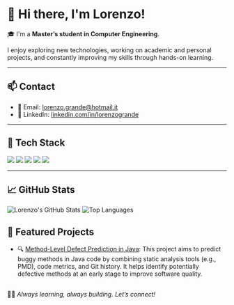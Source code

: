 # 👋 Hi there, I'm Lorenzo!

🎓 I'm a **Master’s student in Computer Engineering**.

I enjoy exploring new technologies, working on academic and personal projects, and constantly improving my skills through hands-on learning.

---

## 📫 Contact

- 📧 Email: [lorenzo.grande@hotmail.it](mailto:lorenzo.grande@hotmail.it)
- 💼 LinkedIn: [linkedin.com/in/lorenzogrande](http://www.linkedin.com/in/lorenzo-grande-9b9505236/)

---

## 🧰 Tech Stack

<p align="left">
  <img src="https://img.shields.io/badge/Python-3776AB?style=for-the-badge&logo=python&logoColor=white"/>
  <img src="https://img.shields.io/badge/Java-007396?style=for-the-badge&logo=java&logoColor=white"/>
  <img src="https://img.shields.io/badge/C-00599C?style=for-the-badge&logo=c&logoColor=white"/>
  <img src="https://img.shields.io/badge/LaTeX-47A141?style=for-the-badge&logo=latex&logoColor=white"/>
  <img src="https://img.shields.io/badge/Git-F05032?style=for-the-badge&logo=git&logoColor=white"/>
</p>

---

## 📈 GitHub Stats

![Lorenzo's GitHub Stats](https://github-readme-stats.vercel.app/api?username=lollogiga&show_icons=true&theme=tokyonight)
![Top Languages](https://github-readme-stats.vercel.app/api/top-langs/?username=lollogiga&layout=compact&theme=tokyonight)


## 🚀 Featured Projects

- 🔍 [Method-Level Defect Prediction in Java](https://github.com/lollogiga/ISW2-Project): This project aims to predict buggy methods in Java code by combining static analysis tools (e.g., PMD), code metrics, and Git history. It helps identify potentially defective methods at an early stage to improve software quality.

##
👨‍💻 *Always learning, always building. Let’s connect!*

